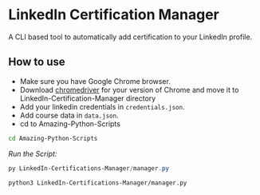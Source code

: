 # LinkedIn Certification Manager

A CLI based tool to automatically add certification to your LinkedIn profile. 

## How to use
- Make sure you have Google Chrome browser.
- Download [chromedriver](https://chromedriver.chromium.org/)  for your version of Chrome and move it to LinkedIn-Certification-Manager directory  
- Add your linkedin credentials in `credentials.json`.
- Add course data in `data.json`.
- cd to Amazing-Python-Scripts
```bash
cd Amazing-Python-Scripts
```
<em>Run the Script:</em>  
```powershell
py LinkedIn-Certifications-Manager/manager.py
```
``` bash
python3 LinkedIn-Certifications-Manager/manager.py
```